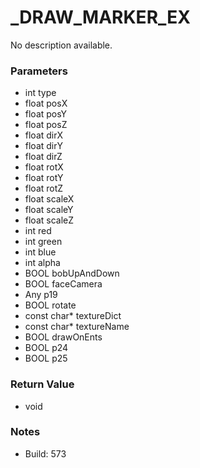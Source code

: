 # _DRAW_MARKER_EX

No description available.

### Parameters
* int type
* float posX
* float posY
* float posZ
* float dirX
* float dirY
* float dirZ
* float rotX
* float rotY
* float rotZ
* float scaleX
* float scaleY
* float scaleZ
* int red
* int green
* int blue
* int alpha
* BOOL bobUpAndDown
* BOOL faceCamera
* Any p19
* BOOL rotate
* const char* textureDict
* const char* textureName
* BOOL drawOnEnts
* BOOL p24
* BOOL p25

### Return Value
* void

### Notes
* Build: 573

